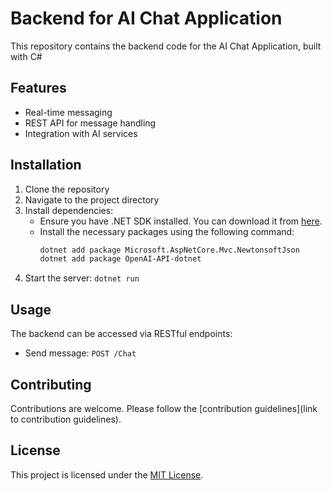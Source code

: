 # Backend for AI Chat Application

This repository contains the backend code for the AI Chat Application, built with C# 

## Features

- Real-time messaging
- REST API for message handling
- Integration with AI services

## Installation

1. Clone the repository
2. Navigate to the project directory
3. Install dependencies: 
    - Ensure you have .NET SDK installed. You can download it from [here](https://dotnet.microsoft.com/download).
    - Install the necessary packages using the following command:
      ```bash
      dotnet add package Microsoft.AspNetCore.Mvc.NewtonsoftJson
      dotnet add package OpenAI-API-dotnet
      ```
4. Start the server: `dotnet run`

## Usage

The backend can be accessed via RESTful endpoints:

- Send message: `POST /Chat`


## Contributing

Contributions are welcome. Please follow the [contribution guidelines](link to contribution guidelines).

## License

This project is licensed under the [MIT License](LICENSE.md).
